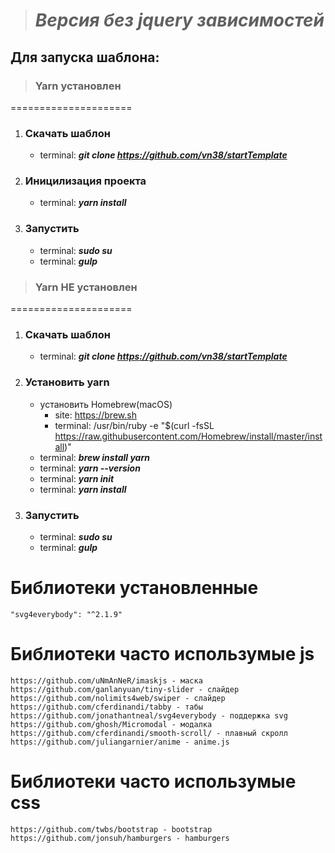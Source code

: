 > # ***Версия без jquery зависимостей***

## Для запуска шаблона:

> ### Yarn установлен
=====================
1) ### Скачать шаблон
	* terminal: ***git clone https://github.com/vn38/startTemplate***
2) ### Иницилизация проекта
	* terminal: ***yarn install***
3) ### Запустить
	* terminal: ***sudo su***
	* terminal: ***gulp***

> ### Yarn НЕ установлен
=====================
1) ### Скачать шаблон
	* terminal: ***git clone https://github.com/vn38/startTemplate***
2) ### Установить yarn
	* установить Homebrew(macOS)
		- site: https://brew.sh
		- terminal: /usr/bin/ruby -e "$(curl -fsSL https://raw.githubusercontent.com/Homebrew/install/master/install)"
	* terminal: ***brew install yarn***
	* terminal: ***yarn --version***
	* terminal: ***yarn init***
	* terminal: ***yarn install***
3) ### Запустить
	* terminal: ***sudo su***
	* terminal: ***gulp***

Библиотеки установленные
=====================
	"svg4everybody": "^2.1.9"

Библиотеки часто использумые js
=====================
	https://github.com/uNmAnNeR/imaskjs - маска
	https://github.com/ganlanyuan/tiny-slider - слайдер
	https://github.com/nolimits4web/swiper - слайдер
	https://github.com/cferdinandi/tabby - табы
	https://github.com/jonathantneal/svg4everybody - поддержка svg
	https://github.com/ghosh/Micromodal - модалка
	https://github.com/cferdinandi/smooth-scroll/ - плавный скролл
	https://github.com/juliangarnier/anime - anime.js

Библиотеки часто использумые css
=====================
	https://github.com/twbs/bootstrap - bootstrap
	https://github.com/jonsuh/hamburgers - hamburgers
